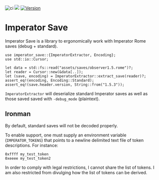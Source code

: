 ![ci](https://github.com/rakaly/imperator-save/workflows/ci/badge.svg) [![](https://docs.rs/imperator-save/badge.svg)](https://docs.rs/imperator-save) [![Version](https://img.shields.io/crates/v/imperator-save.svg?style=flat-square)](https://crates.io/crates/imperator-save)

# Imperator Save

Imperator Save is a library to ergonomically work with Imperator Rome saves (debug + standard).

```rust,ignore
use imperator_save::{ImperatorExtractor, Encoding};
use std::io::Cursor;

let data = std::fs::read("assets/saves/observer1.5.rome")?;
let reader = Cursor::new(&data[..]);
let (save, encoding) = ImperatorExtractor::extract_save(reader)?;
assert_eq!(encoding, Encoding::Standard);
assert_eq!(save.header.version, String::from("1.5.3"));
```

`ImperatorExtractor` will deserialize standard Imperator saves as well as those saved saved with `-debug_mode` (plaintext).

## Ironman

By default, standard saves will not be decoded properly.

To enable support, one must supply an environment variable
(`IMPERATOR_TOKENS`) that points to a newline delimited
text file of token descriptions. For instance:

```ignore
0xffff my_test_token
0xeeee my_test_token2
```

In order to comply with legal restrictions, I cannot share the list of
tokens. I am also restricted from divulging how the list of tokens can be derived.
